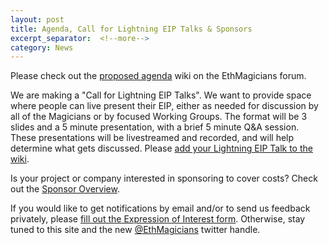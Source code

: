 ```yaml
---
layout: post
title: Agenda, Call for Lightning EIP Talks & Sponsors
excerpt_separator:  <!--more-->
category: News
---
```

Please check out the [proposed agenda](https://ethereum-magicians.org/t/wiki-proposed-agenda-for-the-council-of-berlin-set-for-july-14-15/377) wiki on the EthMagicians forum.

We are making a "Call for Lightning EIP Talks". We want to provide space where people can live present their EIP, either as needed for discussion by all of the Magicians or by focused Working Groups. The format will be 3 slides and a 5 minute presentation, with a brief 5 minute Q&A session. These presentations will be livestreamed and recorded, and will help determine what gets discussed. Please [add your Lightning EIP Talk to the wiki](https://ethereum-magicians.org/t/wiki-proposed-agenda-for-the-council-of-berlin-set-for-july-14-15/377).

Is your project or company interested in sponsoring to cover costs? Check out the [Sponsor Overview](https://docs.google.com/document/d/1oIErPvt0ElTJFypA5S06eYpAxHaF4Cef7DErWHVOT18/edit?usp=sharing).

If you would like to get notifications by email and/or to send us feedback privately, please  [fill out the Expression of Interest form](https://goo.gl/forms/xTYJHOV2R6FQfN4m2). Otherwise, stay tuned to this site and the new [@EthMagicians](https://twitter.com/EthMagicians) twitter handle.